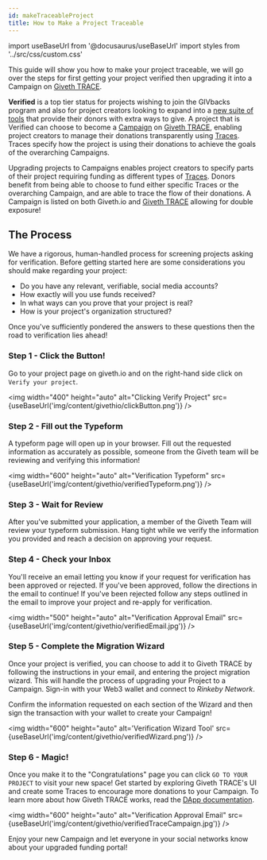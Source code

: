 ```yaml
---
id: makeTraceableProject
title: How to Make a Project Traceable
---
```

import useBaseUrl from '@docusaurus/useBaseUrl'
import styles from '../src/css/custom.css'

This guide will show you how to make your project traceable, we will go over the steps for first getting your project verified then upgrading it into a Campaign on [Giveth TRACE](https://trace.giveth.io).

**Verified** is a top tier status for projects wishing to join the GIVbacks program and also for project creators looking to expand into a [new suite of tools](https://medium.com/giveth/giveth-trace-is-live-e91b0be1e1f6) that provide their donors with extra ways to give. A project that is Verified can choose to become a [Campaign](/dapps/entitiesAndRoles#campaigns) on [Giveth TRACE](https://trace.giveth.io), enabling project creators to manage their donations transparently using [Traces](/dapps/entitiesAndRoles#traces). Traces specify how the project is using their donations to achieve the goals of the overarching Campaigns.

Upgrading projects to Campaigns enables project creators to specify parts of their project requiring funding as different types of [Traces](/dapps/entitiesAndRoles#traces). Donors benefit from being able to choose to fund either specific Traces or the overarching Campaign, and are able to trace the flow of their donations. A Campaign is listed on both Giveth.io and [Giveth TRACE](https://trace.giveth.io) allowing for double exposure!  

## The Process

We have a rigorous, human-handled process for screening projects asking for verification. Before getting started here are some considerations you should make regarding your project:
 - Do you have any relevant, verifiable, social media accounts?
 - How exactly will you use funds received?
 - In what ways can you prove that your project is real?
 - How is your project's organization structured?

Once you've sufficiently pondered the answers to these questions then the road to verification lies ahead!

### Step 1 - Click the Button!
Go to your project page on giveth.io and on the right-hand side click on `Verify your project`.

<img width="400" height="auto" alt="Clicking Verify Project" src={useBaseUrl('img/content/givethio/clickButton.png')} />



### Step 2 - Fill out the Typeform
A typeform page will open up in your browser. Fill out the requested information as accurately as possible, someone from the Giveth team will be reviewing and verifying this information!

<img width="600" height="auto"  alt="Verification Typeform" src={useBaseUrl('img/content/givethio/verifiedTypeform.png')} />



### Step 3 - Wait for Review
After you've submitted your application, a member of the Giveth Team will review your typeform submission. Hang tight while we verify the information you provided and reach a decision on approving your request.

### Step 4 - Check your Inbox
You'll receive an email letting you know if your request for verification has been approved or rejected. If you've been approved, follow the directions in the email to continue! If you've been rejected follow any steps outlined in the email to improve your project and re-apply for verification.

<img width="500" height="auto" alt="Verification Approval Email" src={useBaseUrl('img/content/givethio/verifiedEmail.jpg')} />


### Step 5 - Complete the Migration Wizard
Once your project is verified, you can choose to add it to Giveth TRACE by following the instructions in your email, and entering the project migration wizard. This will handle the process of upgrading your Project to a Campaign. Sign-in with your Web3 wallet and connect to _Rinkeby Network_.

Confirm the information requested on each section of the Wizard and then sign the transaction with your wallet to create your Campaign!

<img width="600" height="auto" alt='Verification Wizard Tool' src={useBaseUrl('img/content/givethio/verifiedWizard.png')} />


### Step 6 -  Magic!
Once you make it to the "Congratulations" page you can click `GO TO YOUR PROJECT` to visit your new space! Get started by exploring Giveth TRACE's UI and create some Traces to encourage more donations to your Campaign. To learn more about how Giveth TRACE works, read the [DApp documentation](https://docs.giveth.io/dapps/introTrace).

<img width="600" height="auto" alt="Verification Approval Email" src={useBaseUrl('img/content/givethio/verifiedTraceCampaign.jpg')} />

Enjoy your new Campaign and let everyone in your social networks know about your upgraded funding portal!
